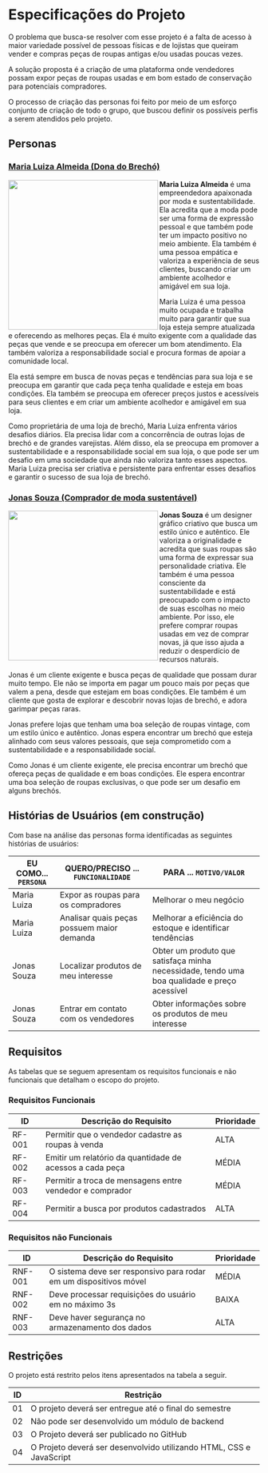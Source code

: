 # Especificações do Projeto

O problema que busca-se resolver com esse projeto é a falta de acesso à maior variedade possível de pessoas físicas e de lojistas que queiram vender e compras peças de roupas antigas e/ou usadas poucas vezes.

A solução proposta é a criação de uma plataforma onde vendedores possam expor peças de roupas usadas e em bom estado de conservação para potenciais compradores.

O processo de criação das personas foi feito por meio de um esforço conjunto de criação de todo o grupo, que buscou definir os possíveis perfis a serem atendidos pelo projeto.

## Personas

<h3><ins> Maria Luiza Almeida (Dona do Brechó)</ins></h3>

<img align="left" src="https://user-images.githubusercontent.com/127263189/226771461-84cf5069-f577-4ae6-8c87-6f5c2ab34330.jpg"  width="300px" />

**Maria Luiza Almeida** é uma empreendedora apaixonada por moda e sustentabilidade. Ela acredita que a moda pode ser uma forma de expressão pessoal e que também pode ter um impacto positivo no meio ambiente. Ela também é uma pessoa empática e valoriza a experiência de seus clientes, buscando criar um ambiente acolhedor e amigável em sua loja.

Maria Luiza é uma pessoa muito ocupada e trabalha muito para garantir que sua loja esteja sempre atualizada e oferecendo as melhores peças. Ela é muito exigente com a qualidade das peças que vende e se preocupa em oferecer um bom atendimento. Ela também valoriza a responsabilidade social e procura formas de apoiar a comunidade local.

Ela está sempre em busca de novas peças e tendências para sua loja e se preocupa em garantir que cada peça tenha qualidade e esteja em boas condições. Ela também se preocupa em oferecer preços justos e acessíveis para seus clientes e em criar um ambiente acolhedor e amigável em sua loja. 

Como proprietária de uma loja de brechó, Maria Luiza enfrenta vários desafios diários. Ela precisa lidar com a concorrência de outras lojas de brechó e de grandes varejistas. Além disso, ela se preocupa em promover a sustentabilidade e a responsabilidade social em sua loja, o que pode ser um desafio em uma sociedade que ainda não valoriza tanto esses aspectos. Maria Luiza precisa ser criativa e persistente para enfrentar esses desafios e garantir o sucesso de sua loja de brechó.


<h3><ins> Jonas Souza (Comprador de moda sustentável)</ins></h3>

<img align="left" src="https://img.freepik.com/fotos-gratis/retrato-de-um-belo-sorridente-hipster-elegante-modelo-lambersexual_158538-18003.jpg" width="300px" />

<strong> Jonas Souza</strong>  é um designer gráfico criativo que busca um estilo único e autêntico. Ele valoriza a originalidade e acredita que suas roupas são uma forma de expressar sua personalidade criativa. Ele também é uma pessoa consciente da sustentabilidade e está preocupado com o impacto de suas escolhas no meio ambiente. Por isso, ele prefere comprar roupas usadas em vez de comprar novas, já que isso ajuda a reduzir o desperdício de recursos naturais.

Jonas é um cliente exigente e busca peças de qualidade que possam durar muito tempo. Ele não se importa em pagar um pouco mais por peças que valem a pena, desde que estejam em boas condições. Ele também é um cliente que gosta de explorar e descobrir novas lojas de brechó, e adora garimpar peças raras. 

Jonas prefere lojas que tenham uma boa seleção de roupas vintage, com um estilo único e autêntico. Jonas espera encontrar um brechó que esteja alinhado com seus valores pessoais, que seja comprometido com a sustentabilidade e a responsabilidade social.

Como Jonas é um cliente exigente, ele precisa encontrar um brechó que ofereça peças de qualidade e em boas condições. Ele espera encontrar uma boa seleção de roupas exclusivas, o que pode ser um desafio em alguns brechós.


## Histórias de Usuários (em construção)

Com base na análise das personas forma identificadas as seguintes histórias de usuários:

|EU COMO... `PERSONA` | QUERO/PRECISO ... `FUNCIONALIDADE`            |PARA ... `MOTIVO/VALOR`                                    |
|---------------------|-----------------------------------------------|-----------------------------------------------------------|
|Maria Luiza          | Expor as roupas para os compradores           | Melhorar o meu negócio                                    |
|Maria Luiza          | Analisar quais peças possuem maior demanda    | Melhorar a eficiência do estoque e identificar tendências |
|Jonas Souza          | Localizar produtos de meu interesse           | Obter um produto que satisfaça minha necessidade, tendo uma boa qualidade e preço acessível|
|Jonas Souza          | Entrar em contato com os vendedores           | Obter informações sobre os produtos de meu interesse|





## Requisitos 

As tabelas que se seguem apresentam os requisitos funcionais e não funcionais que detalham o escopo do projeto.

### Requisitos Funcionais

|ID    | Descrição do Requisito  | Prioridade |
|------|-----------------------------------------|----|
|RF-001| Permitir que o vendedor cadastre as roupas à venda         | ALTA  | 
|RF-002| Emitir um relatório da quantidade de acessos a cada peça   | MÉDIA |
|RF-003| Permitir a troca de mensagens entre vendedor e comprador   | MÉDIA |
|RF-004| Permitir a busca por produtos cadastrados                  | ALTA  |


### Requisitos não Funcionais 

|ID     | Descrição do Requisito  |Prioridade |
|-------|-------------------------|----|
|RNF-001| O sistema deve ser responsivo para rodar em um dispositivos móvel | MÉDIA | 
|RNF-002| Deve processar requisições do usuário em no máximo 3s |  BAIXA | 
|RNF-003| Deve haver segurança no armazenamento dos dados |  ALTA | 



## Restrições 

O projeto está restrito pelos itens apresentados na tabela a seguir.

|ID| Restrição                                             |
|--|-------------------------------------------------------|
|01| O projeto deverá ser entregue até o final do semestre |
|02| Não pode ser desenvolvido um módulo de backend        |
|03| O Projeto deverá ser publicado no GitHub              |
|04| O Projeto deverá ser desenvolvido utilizando HTML, CSS e JavaScript  |



